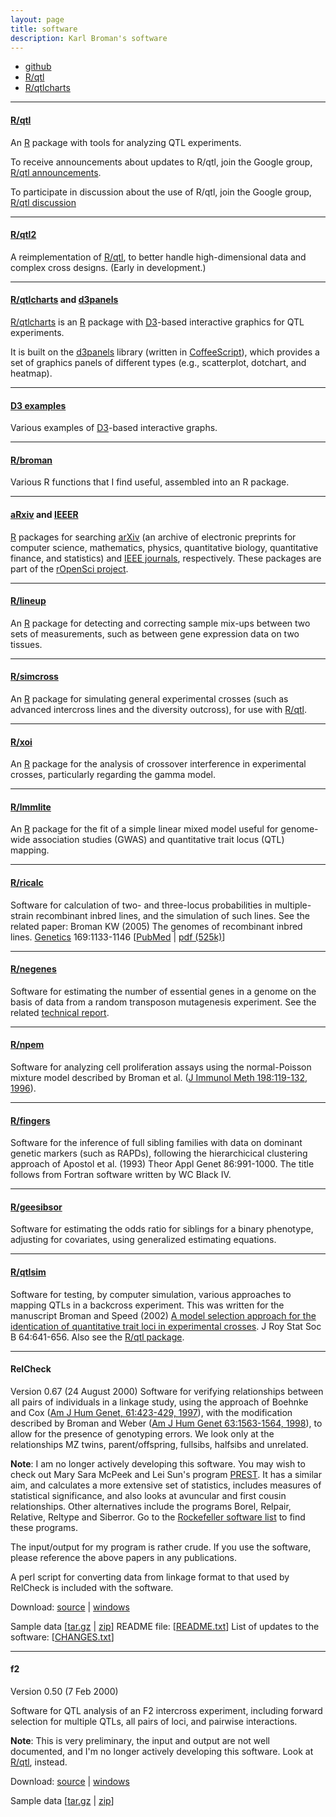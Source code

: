 ```yaml
---
layout: page
title: software
description: Karl Broman's software
---
```


<div class="navbar">
    <div class="navbar-inner">
        <ul class="nav">
            <li><a href="https://github.com/kbroman">github</a></li>
            <li><a href="http://www.rqtl.org">R/qtl</a></li>
            <li><a href="http://kbroman.org/qtlcharts">R/qtlcharts</a></li>
        </ul>
    </div>
</div>

---

#### <a name="qtl"></a>[R/qtl](http://www.rqtl.org)

An [R](http://www.r-project.org/) package with tools for analyzing QTL experiments.

To receive announcements about updates to R/qtl, join the
Google group, [R/qtl announcements](http://groups.google.com/group/Rqtl-announce).

To participate in discussion about the use of R/qtl, join the
Google group, [R/qtl discussion](http://groups.google.com/group/Rqtl-disc)

---

#### <a name="qtl2"></a>[R/qtl2](http://kbroman.org/qtl2)

A reimplementation of [R/qtl](http://www.rqtl.org), to better handle
high-dimensional data and complex cross designs. (Early in development.)

---

#### <a name="qtlcharts"></a>[R/qtlcharts](http://kbroman.org/qtlcharts) and [d3panels](http://kbroman.org/d3panels)

[R/qtlcharts](http://kbroman.org/qtlcharts) is an
[R](http://www.r-project.org) package with [D3](http://d3js.org)-based
interactive graphics for QTL experiments.

It is built on the [d3panels](http://kbroman.org/d3panels) library
(written in [CoffeeScript](http://coffeescript.org/)), which provides
a set of graphics panels of different types (e.g., scatterplot,
dotchart, and heatmap).


---

#### <a name="D3"></a>[D3 examples](https://www.biostat.wisc.edu/~kbroman/D3/)

Various examples of [D3](http://d3js.org)-based interactive graphs.

---

#### <a name="broman"></a>[R/broman](https://github.com/kbroman/broman)

Various R functions that I find useful, assembled into an R package.

---

#### <a name="aRxiv"></a>[aRxiv](https://github.com/ropensci/aRxiv) and <a name="IEEER"></a>[IEEER](https://github.com/ropensci/IEEER)

[R](http://www.r-project.org) packages for searching
[arXiv](http://arxiv.org) (an archive of electronic preprints for
computer science, mathematics, physics, quantitative biology,
quantitative finance, and statistics) and
[IEEE journals](http://ieeexplore.ieee.org/Xplore/home.jsp), respectively.
These packages are part of the
[rOpenSci project](http://ropensci.org).

---

#### <a name="lineup"></a>[R/lineup](https://github.com/kbroman/lineup)

An [R](http://www.r-project.org) package for detecting and correcting
sample mix-ups between two sets of measurements, such as between gene
expression data on two tissues.

---

#### <a name="simcross"></a>[R/simcross](https://github.com/kbroman/simcross)

An [R](http://www.r-project.org) package for simulating general
experimental crosses (such as advanced intercross lines and the
diversity outcross), for use with [R/qtl](http://www.rqtl.org).

---

#### <a name="xoi"></a>[R/xoi](https://github.com/kbroman/xoi)

An [R](http://www.r-project.org) package for the analysis of crossover
interference in experimental crosses, particularly regarding the gamma
model.

---

#### <a name="lmmlite"></a>[R/lmmlite](http://kbroman.org/lmmlite)

An [R](http://www.r-project.org) package for the fit of a simple
linear mixed model useful for genome-wide association studies
(GWAS) and quantitative trait locus (QTL) mapping.

---

#### <a name="ricalc"></a>[R/ricalc](https://github.com/kbroman/ricalc)

Software for calculation of two- and three-locus probabilities in
multiple-strain recombinant inbred lines, and the simulation of such lines.
See the related paper: Broman KW (2005) The genomes of
recombinant inbred lines.  [Genetics](http://www.genetics.org/) 169:1133-1146
\[[PubMed](http://www.ncbi.nlm.nih.gov/pubmed/15545647) | [pdf (525k)](http://www.biostat.wisc.edu/kbroman/~publications/rigenome.pdf)\]


---

#### <a name="negenes"></a>[R/negenes](https://github.com/kbroman/negenes)

Software for estimating the number of essential genes in a genome
on the basis of data from a random transposon mutagenesis experiment.
See the related [technical report](https://www.biostat.wisc.edu/~kbroman/publications/ms0220.pdf).


---

#### <a name="npem"></a>[R/npem](https://github.com/kbroman/npem)

Software for analyzing cell proliferation assays using the
normal-Poisson mixture model described by Broman et al.
([J Immunol Meth 198:119-132, 1996](http://www.ncbi.nlm.nih.gov/pubmed/8946008)).

---

#### <a name="fingers"></a>[R/fingers](https://github.com/kbroman/fingers)

Software for the inference of full sibling families with data on
dominant genetic markers (such as RAPDs), following the hierarchicical
clustering approach of Apostol et al. (1993) Theor Appl Genet
86:991-1000.  The title follows from Fortran software written by WC
Black IV.

---

#### <a name="geesibsor"></a>[R/geesibsor](https://github.com/kbroman/geesibsor)

Software for estimating the odds ratio for siblings for a binary
phenotype, adjusting for covariates, using generalized estimating equations.

---

#### <a name="qtlsim"></a>[R/qtlsim](https://github.com/kbroman/qtlsim)

Software for testing, by computer simulation, various approaches
to mapping QTLs in a backcross experiment.  This was written for the
manuscript Broman and Speed (2002) [A model
selection approach for the identication of quantitative trait loci in
experimental crosses](http://www.biostat.wisc.edu/~kbroman/publications/index.html#rss). J Roy Stat Soc B
64:641-656.  Also see the [R/qtl
package](http://www.rqtl.org).

---

#### <a name="relcheck"></a>RelCheck
Version 0.67 (24 August 2000)
Software for verifying relationships between all pairs of
individuals in a linkage study, using the approach of Boehnke and Cox
([Am
J Hum Genet, 61:423-429, 1997](http://www.ncbi.nlm.nih.gov/pubmed/9311748)), with the modification described by
Broman and Weber ([Am
J Hum Genet 63:1563-1564, 1998](http://www.ncbi.nlm.nih.gov/pubmed/9792888)), to allow for the presence of
genotyping errors.  We look only at the relationships MZ twins,
parent/offspring, fullsibs, halfsibs and unrelated.

**Note**: I am no longer actively developing this software. You may wish to check out Mary Sara McPeek and Lei
Sun's program [PREST](http://galton.uchicago.edu/~mcpeek/software/prest/).  It has a similar aim, and calculates a
more extensive set of statistics, includes measures of statistical
significance, and also looks at avuncular and first cousin
relationships.  Other alternatives include the programs Borel,
Relpair, Relative, Reltype and Siberror.  Go to the
[Rockefeller software list](http://www.jurgott.org/linkage/ListSoftware.html)
to find these programs.

The input/output for my program is rather crude.  If you use the
software, please reference the above papers in any publications.

A perl script for converting data from linkage format to that used by
RelCheck is included with the software.

Download:
[source](http://www.biostat.wisc.edu/software/relcheck/relcheck_0.67.tar.gz) | [windows](http://www.biostat.wisc.edu/software/relcheck/relcheck_0.67.zip)

Sample data \[[tar.gz](http://www.biostat.wisc.edu/software/relcheck/sampledata.tar.gz) |
[zip](http://www.biostat.wisc.edu/software/relcheck/sampledata.zip)\]
README file: \[[README.txt](http://www.biostat.wisc.edu/software/relcheck/README.txt)\]
List of updates to the software: \[[CHANGES.txt](http://www.biostat.wisc.edu/software/relcheck/CHANGES.txt)\]

---

#### <a name="f2"></a>f2

Version 0.50 (7 Feb 2000)

Software for QTL analysis of an F2 intercross experiment,
including forward selection for multiple QTLs, all pairs of loci, and
pairwise interactions.

**Note**: This is very preliminary, the input and output
are not well documented, and I'm no longer actively developing this software.  Look at [R/qtl](http://www.rqtl.org), instead.

Download: [source](http://www.biostat.wisc.edu/software/f2/f2_0.50.tar.gz) | [windows](http://www.biostat.wisc.edu/software/f2/f2_0.50.zip)

Sample data \[[tar.gz](http://www.biostat.wisc.edu/software/f2/example.tar.gz) | [zip](http://www.biostat.wisc.edu/software/f2/example.zip)\]
